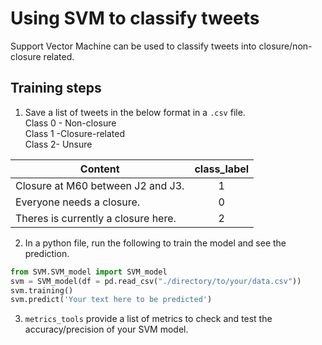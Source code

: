 # Using SVM to classify tweets
Support Vector Machine can be used to classify tweets into closure/non-closure related.
## Training steps
1. Save a list of tweets in the below format in a `.csv` file.<br> Class 0 - Non-closure<br> Class 1 -Closure-related<br> Class 2- Unsure

| Content                         | class_label  | 
| -------------                   |:-------------:| 
| Closure at M60 between J2 and J3.| 1 | 
|Everyone needs a closure.        | 0 |   
| Theres is currently a closure here.| 2 |

2. In a python file, run the following to train the model and see the prediction.
```python
from SVM.SVM_model import SVM_model
svm = SVM_model(df = pd.read_csv("./directory/to/your/data.csv"))
svm.training()
svm.predict('Your text here to be predicted')
```
3. `metrics_tools` provide a list of metrics to check and test the accuracy/precision of your SVM model.
